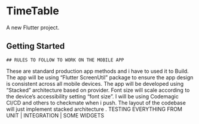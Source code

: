 # TimeTable

A new Flutter project.

## Getting Started

    ## RULES TO FOLLOW TO WORK ON THE MOBILE APP
These are standard production app methods and i have to used it to Build.
The app will be using  “Flutter ScreenUtil” package to ensure the app design is consistent across all mobile devices.
The app will be developed using “Stacked” architecture based on provider.
Font size will scale according to the device’s accessibility setting “font size”.
I will be using Codemagic CI/CD and others to checkmate when i push.
The layout of the codebase will just implement stacked architecture .
TESTING EVERYTHING FROM UNIT | INTEGRATION | SOME WIDGETS
